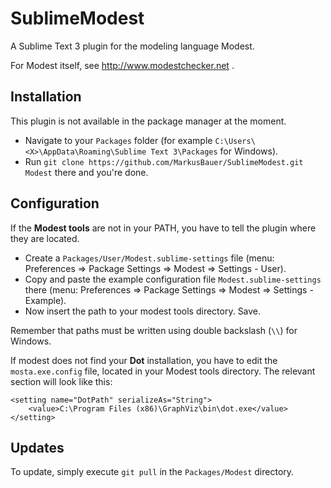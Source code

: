 SublimeModest
=============

A Sublime Text 3 plugin for the modeling language Modest.

For Modest itself, see http://www.modestchecker.net .



Installation
------------
This plugin is not available in the package manager at the moment. 

- Navigate to your `Packages` folder (for example `C:\Users\<X>\AppData\Roaming\Sublime Text 3\Packages` for Windows). 
- Run `git clone https://github.com/MarkusBauer/SublimeModest.git Modest` there and you're done.

Configuration
-------------
If the **Modest tools** are not in your PATH, you have to tell the plugin where they are located. 

- Create a `Packages/User/Modest.sublime-settings` file (menu: Preferences &rArr; Package Settings &rArr; Modest &rArr; Settings - User). 
- Copy and paste the example configuration file `Modest.sublime-settings` there (menu: Preferences &rArr; Package Settings &rArr; Modest &rArr; Settings - Example). 
- Now insert the path to your modest tools directory. Save.

Remember that paths must be written using double backslash (`\\`) for Windows. 


If modest does not find your **Dot** installation, you have to edit the `mosta.exe.config` file, located in your Modest tools directory. The relevant section will look like this:

	<setting name="DotPath" serializeAs="String">
		<value>C:\Program Files (x86)\GraphViz\bin\dot.exe</value>
	</setting>

Updates
-------
To update, simply execute `git pull` in the `Packages/Modest` directory.
